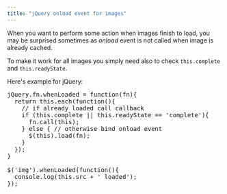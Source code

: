 ```yaml
---
title: "jQuery onload event for images"
---
```


When you want to perform some action when images finish to load, you may be surprised sometimes as <em>onload</em> event is not called when image is already cached.

To make it work for all images you simply need also to check <code>this.complete</code> and <code>this.readyState</code>. 

Here's example for jQuery:

<pre>
jQuery.fn.whenLoaded = function(fn){
  return this.each(function(){
    // if already loaded call callback
    if (this.complete || this.readyState == 'complete'){
      fn.call(this);
    } else { // otherwise bind onload event
      $(this).load(fn);
    }
  });
}

$('img').whenLoaded(function(){
  console.log(this.src + ' loaded');
});
</pre>
